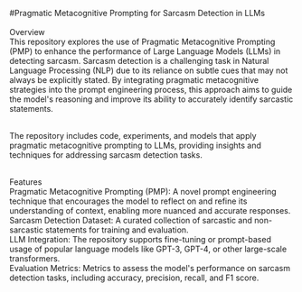 #Pragmatic Metacognitive Prompting for Sarcasm Detection in LLMs <br> <br>
Overview<br>
This repository explores the use of Pragmatic Metacognitive Prompting (PMP) to enhance the performance of Large Language Models (LLMs) in detecting sarcasm. Sarcasm detection is a challenging task in Natural Language Processing (NLP) due to its reliance on subtle cues that may not always be explicitly stated. By integrating pragmatic metacognitive strategies into the prompt engineering process, this approach aims to guide the model's reasoning and improve its ability to accurately identify sarcastic statements. <br> <br>

The repository includes code, experiments, and models that apply pragmatic metacognitive prompting to LLMs, providing insights and techniques for addressing sarcasm detection tasks. <br> <br>

Features<br>
Pragmatic Metacognitive Prompting (PMP): A novel prompt engineering technique that encourages the model to reflect on and refine its understanding of context, enabling more nuanced and accurate responses.<br>
Sarcasm Detection Dataset: A curated collection of sarcastic and non-sarcastic statements for training and evaluation.<br>
LLM Integration: The repository supports fine-tuning or prompt-based usage of popular language models like GPT-3, GPT-4, or other large-scale transformers.<br>
Evaluation Metrics: Metrics to assess the model's performance on sarcasm detection tasks, including accuracy, precision, recall, and F1 score.<br>
